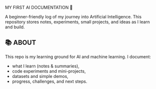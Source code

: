 MY FIRST AI DOCUMENTATION 🚀

A beginner-friendly log of my journey into Artificial Intelligence.
This repository stores notes, experiments, small projects, and ideas as I learn and build.


## 📚 ABOUT


This repo is my learning ground for AI and machine learning. I document:
- what I learn (notes & summaries),
- code experiments and mini-projects,
- datasets and simple demos,
- progress, challenges, and next steps.

